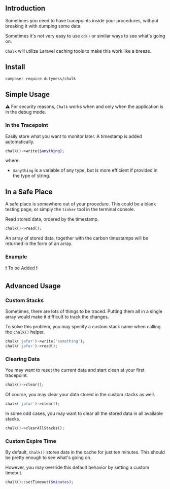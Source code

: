 ## Introduction

Sometimes you need to have tracepoints inside your procedures, without breaking it with dumping some data. 

Sometimes it's not very easy to use `dd()` or similar ways to see what's going on.

`Chalk` will utilize Laravel caching tools to make this work like a breeze. 

## Install

```bash
composer require dutymess/chalk
```

## Simple Usage

⚠️ For security reasons, `Chalk` works when and only when the application is in the debug mode. 

### In the Tracepoint

Easily store what you want to monitor later. A timestamp is added automatically.

```php
chalk()->write($anything);
```

where

* `$anything` is a variable of any type, but is more efficient if provided in the type of string.

## In a Safe Place

A safe place is somewhere out of your procedure. This could be a blank testing page, or simply the `tinker` tool in the terminal console. 

Read stored data, ordered by the timestamp. 

```php
chalk()->read();
```

An array of stored data, together with the carbon timestamps will be returned in the form of an array. 

### Example

❗️ To be Added ❗️

## Advanced Usage

### Custom Stacks

Sometimes, there are lots of things to be traced. Putting them all in a single array would make it difficult to track the changes. 

To solve this problem, you may specify a custom stack name when calling the `chalk()` helper.

```php
chalk('jafar')->write('something');
chalk('jafar')->read();
```

### Clearing Data

You may want to reset the current data and start clean at your first tracepoint. 

```php
chalk()->clear();
```

Of course, you may clear your data stored in the custom stacks as well.

```php
chalk('jafar')->clear();
```

In some odd cases, you may want to clear all the stored data in all available stacks. 

```php
chalk()->clearAllStacks();
```

### Custom Expire Time

By default, `Chalk()` stores data in the cache for just ten minutes. This should be pretty enough to see what's going on.

However, you may override this default behavior by setting a custom timeout.

```php
chalk()::setTimeout($minutes);
```

### 
